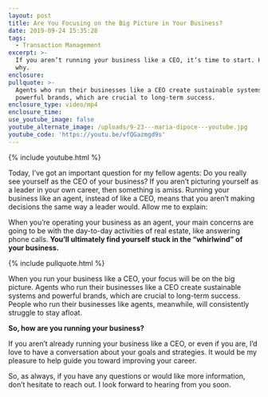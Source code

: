 ```yaml
---
layout: post
title: Are You Focusing on the Big Picture in Your Business?
date: 2019-09-24 15:35:28
tags:
  - Transaction Management
excerpt: >-
  If you aren’t running your business like a CEO, it’s time to start. Here’s
  why.
enclosure:
pullquote: >-
  Agents who run their businesses like a CEO create sustainable systems and
  powerful brands, which are crucial to long-term success.
enclosure_type: video/mp4
enclosure_time:
use_youtube_image: false
youtube_alternate_image: /uploads/9-23---maria-dipoce---youtube.jpg
youtube_code: 'https://youtu.be/vfQGazmgd9s'
---
```


{% include youtube.html %}

Today, I’ve got an important question for my fellow agents: Do you really see yourself as the CEO of your business? If you aren’t picturing yourself as a leader in your own career, then something is amiss. Running your business like an agent, instead of like a CEO, means that you aren’t making decisions the same way a leader would. Allow me to explain:

When you’re operating your business as an agent, your main concerns are going to be with the day-to-day activities of real estate, like answering phone calls. **You’ll ultimately find yourself stuck in the “whirlwind” of your business.&nbsp;**

{% include pullquote.html %}

When you run your business like a CEO, your focus will be on the big picture. Agents who run their businesses like a CEO create sustainable systems and powerful brands, which are crucial to long-term success. People who run their businesses like agents, meanwhile, will consistently struggle to stay afloat.

**So, how are you running your business?**

If you aren’t already running your business like a CEO, or even if you are, I’d love to have a conversation about your goals and strategies. It would be my pleasure to help guide you toward improving your career.

So, as always, if you have any questions or would like more information, don’t hesitate to reach out. I look forward to hearing from you soon.